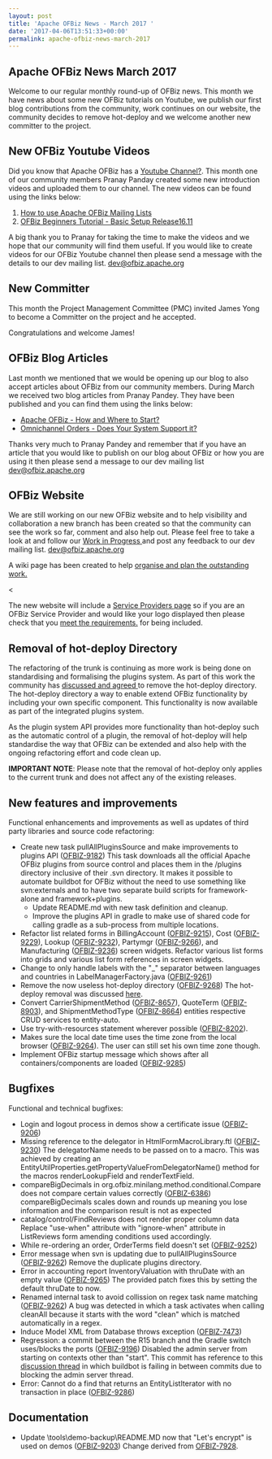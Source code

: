 ```yaml
---
layout: post
title: 'Apache OFBiz News - March 2017 '
date: '2017-04-06T13:51:33+00:00'
permalink: apache-ofbiz-news-march-2017
---
```

<h2>Apache OFBiz News March 2017 </h2>
Welcome to our regular monthly round-up of OFBiz news.
This month we have news about some new OFBiz tutorials on Youtube, we publish our first blog contributions from the community, work continues on our website, the community decides to remove hot-deploy and we welcome another new committer to the project.
<!--more-->
<h2>New OFBiz Youtube Videos</h2>
Did you know that Apache OFBiz has a <a href="https://www.youtube.com/user/ofbiz">Youtube Channel?</a>. This month one of our community members Pranay Panday created some new introduction videos and uploaded them to our channel. The new videos can be found using the links below:<p></p>
<ol>
<li><a href="https://www.youtube.com/watch?v=bIS2kftvsq4l">How to use Apache OFBiz Mailing Lists</a></li>
<li><a href="https://youtu.be/efkB_aN-ODw">OFBiz Beginners Tutorial - Basic Setup Release16.11</a></li>
</ol>
A big thank you to Pranay for taking the time to make the videos and we hope that our community will find them useful. 
If you would like to create videos for our OFBiz Youtube channel then please send a message with the details to our dev mailing list. <a href="https://lists.apache.org/list.html?dev@ofbiz.apache.org">dev@ofbiz.apache.org</a>
<h2>New Committer</h2>
This month the Project Management Committee (PMC) invited James Yong to become a Committer on the project and he accepted. 
<p></p>
Congratulations and welcome James!
 <h2>OFBiz Blog Articles</h2>
Last month we mentioned that we would be opening up our blog to also accept articles about OFBiz from our community members. During March we received two blog articles from Pranay Pandey. They have been published and you can find them using the links below:<p></p>
<ul>
<li><a href="https://s.apache.org/OXsn">Apache OFBiz - How and Where to Start?</a></li>
<li><a href="https://s.apache.org/lmLI">Omnichannel Orders - Does Your System Support it?</a></li>
</ul>
Thanks very much to Pranay Pandey and remember that if you have an article that you would like to publish on our blog about OFBiz or how you are using it then please send a message to our dev mailing list <a href="https://lists.apache.org/list.html?dev@ofbiz.apache.org">dev@ofbiz.apache.org</a>

<h2>OFBiz Website</h2>
We are still working on our new OFBiz website and to help visibility and collaboration a new branch has been created so that the community can see the work so far, comment and also help out. Please feel free to take a look at and follow our  <a href="http://svn.apache.org/repos/asf/ofbiz/branches/ofbiz-new-website/index.html">Work in Progress </a> and post any feedback to our dev mailing list. <a href="https://lists.apache.org/list.html?dev@ofbiz.apache.org">dev@ofbiz.apache.org</a>
<p></p>
A wiki page has been created to help <a href="https://s.apache.org/UVDq">organise and plan the outstanding work.</a><p><</p>
The new website will include a <a href="http://svn.apache.org/repos/asf/ofbiz/branches/ofbiz-new-website/service-providers.html">Service Providers page</a> so if you are an OFBiz Service Provider and would like your logo displayed then please check that you <a href="https://s.apache.org/SCxg">meet the requirements.</a> for being included.

<h2>Removal of hot-deploy Directory</h2>
The refactoring of the trunk is continuing as more work is being done on standardising and formalising the plugins system. As part of this work the community has <a href="https://s.apache.org/Wygr">discussed and agreed </a>to remove the hot-deploy directory. The hot-deploy directory a way to enable extend OFBiz functionality by including your own specific component. This functionality is now available as part of the integrated plugins system. 
<p></p>
As the plugin system API provides more functionality than hot-deploy such as the automatic control of a plugin, the removal of hot-deploy will help standardise the way that OFBiz can be extended and also help with the ongoing refactoring effort and code clean up.
<p></p>
<strong>IMPORTANT NOTE</strong>: Please note that the removal of hot-deploy only applies to the current trunk and does not affect any of the existing releases.
<h2>New features and improvements</h2>
Functional enhancements and improvements as well as updates of third party libraries and source code refactoring:
<ul>
 	<li>Create new task pullAllPluginsSource and make improvements to plugins API (<a href="https://issues.apache.org/jira/browse/OFBIZ-9182">OFBIZ-9182</a>)
This task downloads all the official Apache OFBiz plugins from source control and places them in the /plugins directory inclusive of their .svn directory. It makes it possible to automate buildbot for OFBiz without the need to use something like svn:externals and to have two separate build scripts for framework-alone and framework+plugins.
<ul>
 	<li>Update README.md with new task definition and cleanup.</li>
 	<li>Improve the plugins API in gradle to make use of shared code for calling gradle as a sub-process from multiple locations.</li>
</ul>
</li>
 	<li>Refactor list related forms in BillingAccount (<a href="https://issues.apache.org/jira/browse/OFBIZ-9215">OFBIZ-9215</a>), Cost (<a href="https://issues.apache.org/jira/browse/OFBIZ-9229">OFBIZ-9229</a>), Lookup (<a href="https://issues.apache.org/jira/browse/OFBIZ-9232">OFBIZ-9232</a>), Partymgr (<a href="https://issues.apache.org/jira/browse/OFBIZ-9266">OFBIZ-9266</a>), and Manufacturing (<a href="https://issues.apache.org/jira/browse/OFBIZ-9236">OFBIZ-9236</a>) screen widgets.
Refactor various list forms into grids and various list form references in screen widgets.</li>
 	<li>Change to only handle labels with the "_" separator between languages and countries in LabelManagerFactory.java (<a href="https://issues.apache.org/jira/browse/OFBIZ-9261">OFBIZ-9261</a>)</li>
 	<li>Remove the now useless hot-deploy directory (<a href="https://issues.apache.org/jira/browse/OFBIZ-9268">OFBIZ-9268</a>)
The hot-deploy removal was discussed <a href="https://s.apache.org/7Y2w">here</a>.</li>
 	<li>Convert CarrierShipmentMethod (<a href="https://issues.apache.org/jira/browse/OFBIZ-8657">OFBIZ-8657</a>), QuoteTerm  (<a href="https://issues.apache.org/jira/browse/OFBIZ-8903">OFBIZ-8903</a>), and ShipmentMethodType (<a href="https://issues.apache.org/jira/browse/OFBIZ-8664">OFBIZ-8664</a>) entities respective CRUD services to entity-auto.</li>
 	<li>Use try-with-resources statement wherever possible (<a href="https://issues.apache.org/jira/browse/OFBIZ-8202">OFBIZ-8202</a>).</li>
 	<li>Makes sure the local date time uses the time zone from the local browser (<a href="https://issues.apache.org/jira/browse/OFBIZ-9264">OFBIZ-9264</a>).
The user can still set his own time zone though.</li>
 	<li>Implement OFBiz startup message which shows after all containers/components are loaded (<a href="https://issues.apache.org/jira/browse/OFBIZ-9285">OFBIZ-9285</a>)</li>
</ul>
<h2>Bugfixes</h2>
Functional and technical bugfixes:
<ul>
 	<li>Login and logout process in demos show a certificate issue (<a href="https://issues.apache.org/jira/browse/OFBIZ-9206">OFBIZ-9206</a>)</li>
 	<li>Missing reference to the delegator in HtmlFormMacroLibrary.ftl (<a href="https://issues.apache.org/jira/browse/OFBIZ-9230">OFBIZ-9230</a>)
The delegatorName needs to be passed on to a macro. This was achieved by creating an EntityUtilProperties.getPropertyValueFromDelegatorName() method for the macros renderLookupField and renderTextField.</li>
 	<li>compareBigDecimals in org.ofbiz.minilang.method.conditional.Compare does not compare certain values correctly (<a href="https://issues.apache.org/jira/browse/OFBIZ-6386">OFBIZ-6386</a>)
compareBigDecimals scales down and rounds up meaning you lose information and the comparison result is not as expected</li>
 	<li>catalog/control/FindReviews does not render proper column data
Replace "use-when" attribute with "ignore-when" attribute in ListReviews form amending conditions used accordingly.</li>
 	<li>While re-ordering an order, OrderTerms field doesn't set (<a href="https://issues.apache.org/jira/browse/OFBIZ-9252">OFBIZ-9252</a>)</li>
 	<li>Error message when svn is updating due to pullAllPluginsSource (<a href="https://issues.apache.org/jira/browse/OFBIZ-9262">OFBIZ-9262</a>)
Remove the duplicate plugins directory.</li>
 	<li>Error in accounting report InventoryValuation with thruDate with an empty value (<a href="https://issues.apache.org/jira/browse/OFBIZ-9265">OFBIZ-9265</a>)
The provided patch fixes this by setting the default thruDate to now.</li>
 	<li>Renamed internal task to avoid collission on regex task name matching (<a href="https://issues.apache.org/jira/browse/OFBIZ-9262">OFBIZ-9262</a>)
A bug was detected in which a task activates when calling cleanAll because it starts with the word "clean" which is matched automatically in a regex.</li>
 	<li>Induce Model XML from Database throws exception (<a href="https://issues.apache.org/jira/browse/OFBIZ-7473">OFBIZ-7473</a>)</li>
 	<li>Regression: a commit between the R15 branch and the Gradle switch uses/blocks the ports (<a href="https://issues.apache.org/jira/browse/OFBIZ-9196">OFBIZ-9196</a>)
Disabled the admin server from starting on contexts other than "start". This commit has reference to this <a href="https://s.apache.org/xfxS">discussion thread</a> in which buildbot is failing in between commits due to blocking the admin server thread.</li>
 	<li>Error: Cannot do a find that returns an EntityListIterator with no transaction in place (<a href="https://issues.apache.org/jira/browse/OFBIZ-9286">OFBIZ-9286</a>)</li>
</ul>
<h2>Documentation</h2>
<ul>
 	<li>Update \tools\demo-backup\README.MD now that "Let's encrypt" is used on demos (<a href="https://issues.apache.org/jira/browse/OFBIZ-9203">OFBIZ-9203</a>)
Change derived from <a href="https://issues.apache.org/jira/browse/OFBIZ-7928">OFBIZ-7928</a>.</li>
</ul>
